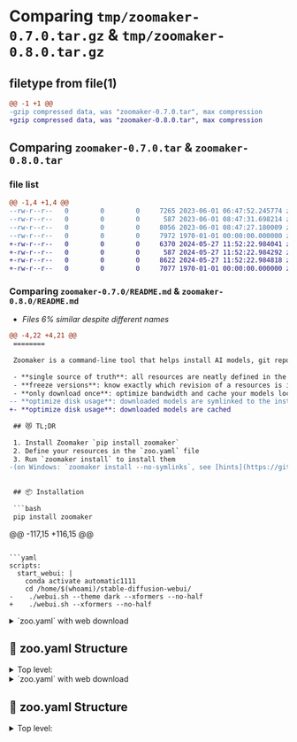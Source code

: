 # Comparing `tmp/zoomaker-0.7.0.tar.gz` & `tmp/zoomaker-0.8.0.tar.gz`

## filetype from file(1)

```diff
@@ -1 +1 @@
-gzip compressed data, was "zoomaker-0.7.0.tar", max compression
+gzip compressed data, was "zoomaker-0.8.0.tar", max compression
```

## Comparing `zoomaker-0.7.0.tar` & `zoomaker-0.8.0.tar`

### file list

```diff
@@ -1,4 +1,4 @@
--rw-r--r--   0        0        0     7265 2023-06-01 06:47:52.245774 zoomaker-0.7.0/README.md
--rw-r--r--   0        0        0      587 2023-06-01 08:47:31.698214 zoomaker-0.7.0/pyproject.toml
--rw-r--r--   0        0        0     8056 2023-06-01 08:47:27.180009 zoomaker-0.7.0/zoomaker.py
--rw-r--r--   0        0        0     7972 1970-01-01 00:00:00.000000 zoomaker-0.7.0/PKG-INFO
+-rw-r--r--   0        0        0     6370 2024-05-27 11:52:22.984041 zoomaker-0.8.0/README.md
+-rw-r--r--   0        0        0      587 2024-05-27 11:52:22.984292 zoomaker-0.8.0/pyproject.toml
+-rw-r--r--   0        0        0     8622 2024-05-27 11:52:22.984818 zoomaker-0.8.0/zoomaker.py
+-rw-r--r--   0        0        0     7077 1970-01-01 00:00:00.000000 zoomaker-0.8.0/PKG-INFO
```

### Comparing `zoomaker-0.7.0/README.md` & `zoomaker-0.8.0/README.md`

 * *Files 6% similar despite different names*

```diff
@@ -4,22 +4,21 @@
 ========
 
 Zoomaker is a command-line tool that helps install AI models, git repositories and run scripts.
 
 - **single source of truth**: all resources are neatly defined in the `zoo.yaml` file
 - **freeze versions**: know exactly which revision of a resources is installed at any time
 - **only download once**: optimize bandwidth and cache your models locally
-- **optimize disk usage**: downloaded models are symlinked to the installation folder (small files <5MB are duplicate)
+- **optimize disk usage**: downloaded models are cached
 
 ## 😻 TL;DR
 
 1. Install Zoomaker `pip install zoomaker`
 2. Define your resources in the `zoo.yaml` file
 3. Run `zoomaker install` to install them
-(on Windows: `zoomaker install --no-symlinks`, see [hints](https://github.com/hfg-gmuend/zoomaker#%EF%B8%8F-limitations-on-windows) below)
 
 
 ## 📦 Installation
 
 ```bash
 pip install zoomaker
 ```
@@ -117,15 +116,15 @@
 ```
 
 ```yaml
 scripts:
   start_webui: |
     conda activate automatic1111
     cd /home/$(whoami)/stable-diffusion-webui/
-    ./webui.sh --theme dark --xformers --no-half
+    ./webui.sh --xformers --no-half
 ```
 </details>
 
 <details>
 <summary>`zoo.yaml` with web download</summary>
 
 ```yaml
@@ -134,15 +133,15 @@
     - name: analog-diffusion-v1
       src: https://civitai.com/api/download/models/1344
       type: download
       install_to: ./stable-diffusion-webui/models/Stable-diffusion/
       rename_to: analog-diffusion-v1.safetensors
 ```
 Please note:
-The resource `type: download` can be seen as the last resort. Currently there is no caching or symlinking of web downloads. Recommended to avoid it :)
+The resource `type: download` can be seen as the last resort. Existing web downloads are skipped, but no other caching. It is recommended to avoid web downloads :)
 </details>
 
 ## 🧮 zoo.yaml Structure
 
 <details>
 <summary>Top level:</summary>
 
@@ -167,29 +166,27 @@
 
 | Command                | Action                                           |
 | :--------------------- | :----------------------------------------------- |
 | `zoomaker install`          | Installs resources as defined in `zoo.yaml` |
 | `zoomaker run <script_name>`    | Run CLI scripts as defined in `zoo.yaml` |
 | `zoomaker --help` | Get help using the Zoomaker CLI                     |
 | `zoomaker --version` | Show current Zoomaker version                     |
-| `zoomaker --no-symlinks` | Do not use symlinks for installing resources  |
 
-## ⚠️ Limitations on Windows
-Symlinks are not widely supported on Windows, which limits the caching mechanism used by Zoomaker. To work around this limitation, you can disable symlinks by using the `--no-symlinks` flag with the install command:
 
-```bash
-zoomaker install --no-symlinks
-```
-
-This will still use the cache directory for checking if files are already cached, but if not, they will be downloaded and duplicated directly to the installation directory, saving bandwidth but increasing disk usage. Alternatively, you can use the [Windows Subsystem for Linux "WSL"](https://docs.microsoft.com/en-us/windows/wsl/install-win10) (don't forget to [enable developer mode](https://docs.microsoft.com/en-us/windows/apps/get-started/enable-your-device-for-development)) or run Zoomaker as an administrator to enable symlink support on Windows.
-
-## 🤗 Hugging Face Access Token
+## 🤗 Hugging Face Access Token and Custom Cache Location
 
 You might be asked for a [Hugging Face Access Token](https://huggingface.co/docs/hub/security-tokens) during `zoomaker install`. Some resources on Hugging Face require accepting the terms of use of the model. You can set your access token by running this command in a terminal. The command `huggingface-cli` is automatically shipped alongside zoomaker.
 
 ```bash
 huggingface-cli login
 ```
 
+You can specify a custom cache location by setting the HF_HOME environment variable. The default cache location is `~/.cache/huggingface/`.
+
+```bash
+export HF_HOME=/path/to/your/cache
+zoomaker install
+```
+
 ## 🙏 Acknowledgements
 - Most of the internal heavy lifting is done be the [huggingface_hub library](https://huggingface.co/docs/huggingface_hub/guides/download) by Hugging Face. Thanks!
 - "Zoomaker Safari Hacker Cat" cover image by Alia Tasler, based on this [OpenMoji](https://openmoji.org/library/emoji-1F431-200D-1F4BB/). Thanks!
```

### Comparing `zoomaker-0.7.0/pyproject.toml` & `zoomaker-0.8.0/pyproject.toml`

 * *Files 3% similar despite different names*

```diff
@@ -1,21 +1,21 @@
 [tool.poetry]
 name = "zoomaker"
-version = "0.7.0"
+version = "0.8.0"
 description = "Zoomaker - Friendly house keeping for your AI model zoo and related resources."
 authors = ["Benedikt Groß"]
 readme = "README.md"
 homepage = "https://github.com/hfg-gmuend/zoomaker"
 documentation = "https://github.com/hfg-gmuend/zoomaker"
 repository = "https://github.com/hfg-gmuend/zoomaker"
 
 [tool.poetry.dependencies]
 python = "^3.9"
-huggingface-hub = "^0.14.0"
-GitPython = "^3.1.31"
+huggingface-hub = "^0.23.0"
+GitPython = "^3.1.43"
 
 [tool.poetry.scripts]
 zoomaker = 'zoomaker:main'
 
 [build-system]
 requires = ["poetry-core"]
 build-backend = "poetry.core.masonry.api"
```

### Comparing `zoomaker-0.7.0/PKG-INFO` & `zoomaker-0.8.0/PKG-INFO`

 * *Files 12% similar despite different names*

```diff
@@ -1,42 +1,41 @@
 Metadata-Version: 2.1
 Name: zoomaker
-Version: 0.7.0
+Version: 0.8.0
 Summary: Zoomaker - Friendly house keeping for your AI model zoo and related resources.
 Home-page: https://github.com/hfg-gmuend/zoomaker
 Author: Benedikt Groß
 Requires-Python: >=3.9,<4.0
 Classifier: Programming Language :: Python :: 3
 Classifier: Programming Language :: Python :: 3.9
 Classifier: Programming Language :: Python :: 3.10
 Classifier: Programming Language :: Python :: 3.11
-Requires-Dist: GitPython (>=3.1.31,<4.0.0)
-Requires-Dist: huggingface-hub (>=0.14.0,<0.15.0)
+Requires-Dist: GitPython (>=3.1.43,<4.0.0)
+Requires-Dist: huggingface-hub (>=0.23.0,<0.24.0)
 Project-URL: Documentation, https://github.com/hfg-gmuend/zoomaker
 Project-URL: Repository, https://github.com/hfg-gmuend/zoomaker
 Description-Content-Type: text/markdown
 
 ![zoomaker_social_keyvisual](https://github.com/hfg-gmuend/zoomaker/assets/480224/75d3d492-fe54-4711-afbf-02768bbb4033)
 
 Zoomaker - Friendly house keeping for your AI model zoo and related resources.
 ========
 
 Zoomaker is a command-line tool that helps install AI models, git repositories and run scripts.
 
 - **single source of truth**: all resources are neatly defined in the `zoo.yaml` file
 - **freeze versions**: know exactly which revision of a resources is installed at any time
 - **only download once**: optimize bandwidth and cache your models locally
-- **optimize disk usage**: downloaded models are symlinked to the installation folder (small files <5MB are duplicate)
+- **optimize disk usage**: downloaded models are cached
 
 ## 😻 TL;DR
 
 1. Install Zoomaker `pip install zoomaker`
 2. Define your resources in the `zoo.yaml` file
 3. Run `zoomaker install` to install them
-(on Windows: `zoomaker install --no-symlinks`, see [hints](https://github.com/hfg-gmuend/zoomaker#%EF%B8%8F-limitations-on-windows) below)
 
 
 ## 📦 Installation
 
 ```bash
 pip install zoomaker
 ```
@@ -134,15 +133,15 @@
 ```
 
 ```yaml
 scripts:
   start_webui: |
     conda activate automatic1111
     cd /home/$(whoami)/stable-diffusion-webui/
-    ./webui.sh --theme dark --xformers --no-half
+    ./webui.sh --xformers --no-half
 ```
 </details>
 
 <details>
 <summary>`zoo.yaml` with web download</summary>
 
 ```yaml
@@ -151,15 +150,15 @@
     - name: analog-diffusion-v1
       src: https://civitai.com/api/download/models/1344
       type: download
       install_to: ./stable-diffusion-webui/models/Stable-diffusion/
       rename_to: analog-diffusion-v1.safetensors
 ```
 Please note:
-The resource `type: download` can be seen as the last resort. Currently there is no caching or symlinking of web downloads. Recommended to avoid it :)
+The resource `type: download` can be seen as the last resort. Existing web downloads are skipped, but no other caching. It is recommended to avoid web downloads :)
 </details>
 
 ## 🧮 zoo.yaml Structure
 
 <details>
 <summary>Top level:</summary>
 
@@ -184,30 +183,28 @@
 
 | Command                | Action                                           |
 | :--------------------- | :----------------------------------------------- |
 | `zoomaker install`          | Installs resources as defined in `zoo.yaml` |
 | `zoomaker run <script_name>`    | Run CLI scripts as defined in `zoo.yaml` |
 | `zoomaker --help` | Get help using the Zoomaker CLI                     |
 | `zoomaker --version` | Show current Zoomaker version                     |
-| `zoomaker --no-symlinks` | Do not use symlinks for installing resources  |
 
-## ⚠️ Limitations on Windows
-Symlinks are not widely supported on Windows, which limits the caching mechanism used by Zoomaker. To work around this limitation, you can disable symlinks by using the `--no-symlinks` flag with the install command:
 
-```bash
-zoomaker install --no-symlinks
-```
-
-This will still use the cache directory for checking if files are already cached, but if not, they will be downloaded and duplicated directly to the installation directory, saving bandwidth but increasing disk usage. Alternatively, you can use the [Windows Subsystem for Linux "WSL"](https://docs.microsoft.com/en-us/windows/wsl/install-win10) (don't forget to [enable developer mode](https://docs.microsoft.com/en-us/windows/apps/get-started/enable-your-device-for-development)) or run Zoomaker as an administrator to enable symlink support on Windows.
-
-## 🤗 Hugging Face Access Token
+## 🤗 Hugging Face Access Token and Custom Cache Location
 
 You might be asked for a [Hugging Face Access Token](https://huggingface.co/docs/hub/security-tokens) during `zoomaker install`. Some resources on Hugging Face require accepting the terms of use of the model. You can set your access token by running this command in a terminal. The command `huggingface-cli` is automatically shipped alongside zoomaker.
 
 ```bash
 huggingface-cli login
 ```
 
+You can specify a custom cache location by setting the HF_HOME environment variable. The default cache location is `~/.cache/huggingface/`.
+
+```bash
+export HF_HOME=/path/to/your/cache
+zoomaker install
+```
+
 ## 🙏 Acknowledgements
 - Most of the internal heavy lifting is done be the [huggingface_hub library](https://huggingface.co/docs/huggingface_hub/guides/download) by Hugging Face. Thanks!
 - "Zoomaker Safari Hacker Cat" cover image by Alia Tasler, based on this [OpenMoji](https://openmoji.org/library/emoji-1F431-200D-1F4BB/). Thanks!
```

